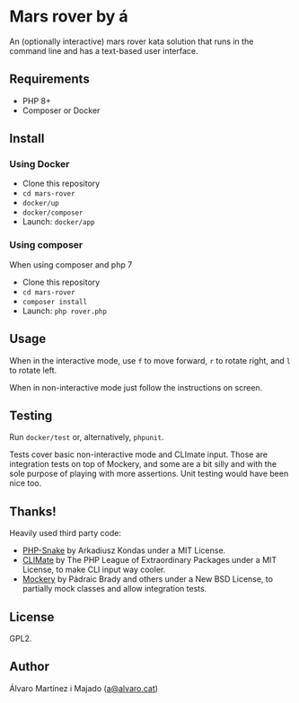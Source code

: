 # Mars rover by á

An (optionally interactive) mars rover kata solution that runs in the command line and has a text-based user interface. 

## Requirements

* PHP 8+
* Composer or Docker

## Install

### Using Docker
* Clone this repository
* `cd mars-rover`
* `docker/up`
* `docker/composer`
* Launch: `docker/app`

### Using composer
When using composer and php 7 
* Clone this repository
* `cd mars-rover`
* `composer install`
* Launch: `php rover.php`

## Usage

When in the interactive mode, use `f` to move forward, `r` to rotate right, and `l` to rotate left.

When in non-interactive mode just follow the instructions on screen.

## Testing
Run `docker/test` or, alternatively, `phpunit`. 

Tests cover basic non-interactive mode and CLImate input. Those are integration tests on top of Mockery, and some are a bit silly and with the sole purpose of playing with more assertions. Unit testing would have been nice too. 

## Thanks!

Heavily used third party code:

* [PHP-Snake](https://github.com/akondas/php-snake) by Arkadiusz Kondas under a MIT License. 
* [CLIMate](https://climate.thephpleague.com/) by The PHP League of Extraordinary Packages under a MIT License, to make CLI input way cooler. 
* [Mockery](https://github.com/mockery/mockery) by Pádraic Brady and others under a New BSD License, to partially mock classes and allow integration tests.

## License

GPL2.

## Author

Álvaro Martínez i Majado (a@alvaro.cat)
